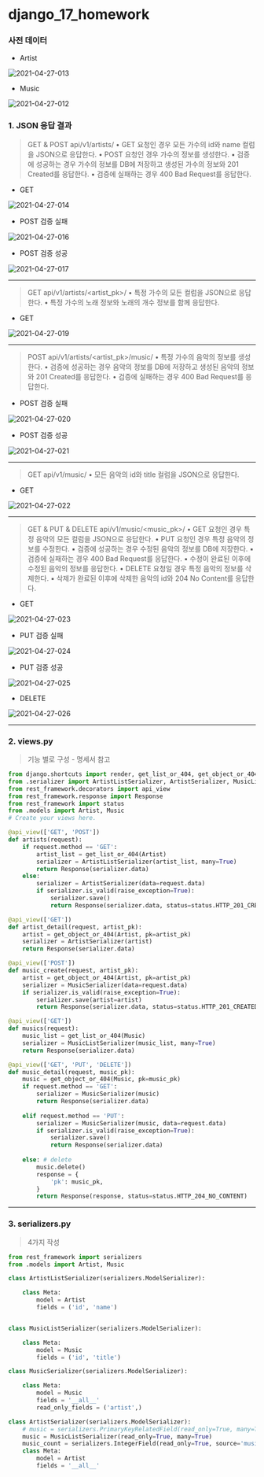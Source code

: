 # django_17_homework



### 사전 데이터

- Artist

![2021-04-27-013](django_17_workshop.assets/2021-04-27-013.png)

- Music

![2021-04-27-012](django_17_workshop.assets/2021-04-27-012.png)



### 1. JSON 응답 결과

> GET & POST api/v1/artists/
> • GET 요청인 경우 모든 가수의 id와 name 컬럼을 JSON으로 응답한다.
> • POST 요청인 경우 가수의 정보를 생성한다.
> ▪ 검증에 성공하는 경우 가수의 정보를 DB에 저장하고
> 생성된 가수의 정보와 201 Created를 응답한다.
> ▪ 검증에 실패하는 경우 400 Bad Request를 응답한다.

- GET

![2021-04-27-014](django_17_workshop.assets/2021-04-27-014.png)

- POST 검증 실패

![2021-04-27-016](django_17_workshop.assets/2021-04-27-016.png)

-  POST 검증 성공

![2021-04-27-017](django_17_workshop.assets/2021-04-27-017.png)

___



> GET api/v1/artists/<artist_pk>/
> • 특정 가수의 모든 컬럼을 JSON으로 응답한다.
> • 특정 가수의 노래 정보와 노래의 개수 정보를 함께 응답한다.

- GET

![2021-04-27-019](django_17_workshop.assets/2021-04-27-019.png)



___





> POST api/v1/artists/<artist_pk>/music/
> • 특정 가수의 음악의 정보를 생성한다.
> • 검증에 성공하는 경우 음악의 정보를 DB에 저장하고
> 생성된 음악의 정보와 201 Created를 응답한다.
> • 검증에 실패하는 경우 400 Bad Request를 응답한다.

- POST 검증 실패

![2021-04-27-020](django_17_workshop.assets/2021-04-27-020.png)

- POST 검증 성공

![2021-04-27-021](django_17_workshop.assets/2021-04-27-021.png)

___



> GET api/v1/music/
> • 모든 음악의 id와 title 컬럼을 JSON으로 응답한다.

- GET

![2021-04-27-022](django_17_workshop.assets/2021-04-27-022.png)



---





> GET & PUT & DELETE api/v1/music/<music_pk>/
> • GET 요청인 경우 특정 음악의 모든 컬럼을 JSON으로 응답한다.
> • PUT 요청인 경우 특정 음악의 정보를 수정한다.
> ▪ 검증에 성공하는 경우 수정된 음악의 정보를 DB에 저장한다.
> ▪ 검증에 실패하는 경우 400 Bad Request를 응답한다.
> ▪ 수정이 완료된 이후에 수정된 음악의 정보를 응답한다.
> • DELETE 요청일 경우 특정 음악의 정보를 삭제한다.
> ▪ 삭제가 완료된 이후에 삭제한 음악의 id와
> 204 No Content를 응답한다.

- GET

![2021-04-27-023](django_17_workshop.assets/2021-04-27-023.png)

- PUT 검증 실패

![2021-04-27-024](django_17_workshop.assets/2021-04-27-024.png)

- PUT 검증 성공

![2021-04-27-025](django_17_workshop.assets/2021-04-27-025.png)

- DELETE

![2021-04-27-026](django_17_workshop.assets/2021-04-27-026.png)

---





### 2. views.py

> 기능 별로 구성 - 명세서 참고

``` python
from django.shortcuts import render, get_list_or_404, get_object_or_404
from .serializer import ArtistListSerializer, ArtistSerializer, MusicListSerializer, MusicSerializer
from rest_framework.decorators import api_view
from rest_framework.response import Response
from rest_framework import status
from .models import Artist, Music
# Create your views here.

@api_view(['GET', 'POST'])
def artists(request):
    if request.method == 'GET':
        artist_list = get_list_or_404(Artist)
        serializer = ArtistListSerializer(artist_list, many=True)
        return Response(serializer.data)
    else:
        serializer = ArtistSerializer(data=request.data)
        if serializer.is_valid(raise_exception=True):
            serializer.save()
            return Response(serializer.data, status=status.HTTP_201_CREATED)

@api_view(['GET'])
def artist_detail(request, artist_pk):
    artist = get_object_or_404(Artist, pk=artist_pk)
    serializer = ArtistSerializer(artist)
    return Response(serializer.data)

@api_view(['POST'])
def music_create(request, artist_pk):
    artist = get_object_or_404(Artist, pk=artist_pk)
    serializer = MusicSerializer(data=request.data)
    if serializer.is_valid(raise_exception=True):
        serializer.save(artist=artist)
        return Response(serializer.data, status=status.HTTP_201_CREATED)

@api_view(['GET'])
def musics(request):
    music_list = get_list_or_404(Music)
    serializer = MusicListSerializer(music_list, many=True)
    return Response(serializer.data)

@api_view(['GET', 'PUT', 'DELETE'])
def music_detail(request, music_pk):
    music = get_object_or_404(Music, pk=music_pk)
    if request.method == 'GET':
        serializer = MusicSerializer(music)
        return Response(serializer.data)
    
    elif request.method == 'PUT':
        serializer = MusicSerializer(music, data=request.data)
        if serializer.is_valid(raise_exception=True):
            serializer.save()
            return Response(serializer.data)
    
    else: # delete
        music.delete()
        response = {
            'pk': music_pk,
        }
        return Response(response, status=status.HTTP_204_NO_CONTENT)
```



---



### 3. serializers.py

> 4가지 작성

``` python
from rest_framework import serializers
from .models import Artist, Music

class ArtistListSerializer(serializers.ModelSerializer):

    class Meta:
        model = Artist
        fields = ('id', 'name')


class MusicListSerializer(serializers.ModelSerializer):

    class Meta:
        model = Music
        fields = ('id', 'title')

class MusicSerializer(serializers.ModelSerializer):

    class Meta:
        model = Music
        fields = '__all__'
        read_only_fields = ('artist',)

class ArtistSerializer(serializers.ModelSerializer):
    # music = serializers.PrimaryKeyRelatedField(read_only=True, many=True)
    music = MusicListSerializer(read_only=True, many=True)
    music_count = serializers.IntegerField(read_only=True, source='music.count')
    class Meta:
        model = Artist
        fields = '__all__'
```

